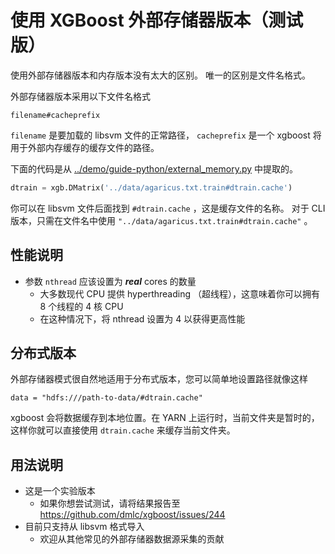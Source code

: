 使用 XGBoost 外部存储器版本（测试版）
===========================================
使用外部存储器版本和内存版本没有太大的区别。
唯一的区别是文件名格式。

外部存储器版本采用以下文件名格式
```
filename#cacheprefix
```

```filename``` 是要加载的 libsvm 文件的正常路径， ```cacheprefix``` 是一个 xgboost 将用于外部内存缓存的缓存文件的路径。

下面的代码是从 [../demo/guide-python/external_memory.py](../demo/guide-python/external_memory.py) 中提取的。
```python
dtrain = xgb.DMatrix('../data/agaricus.txt.train#dtrain.cache')
```
你可以在 libsvm 文件后面找到 ```#dtrain.cache``` ，这是缓存文件的名称。
对于 CLI 版本，只需在文件名中使用 ```"../data/agaricus.txt.train#dtrain.cache"``` 。

性能说明
----------------
* 参数 ```nthread``` 应该设置为 ***real*** cores 的数量
  - 大多数现代 CPU 提供 hyperthreading （超线程），这意味着你可以拥有 8 个线程的 4 核 CPU
  - 在这种情况下，将 nthread 设置为 4 以获得更高性能

分布式版本
-------------------
外部存储器模式很自然地适用于分布式版本，您可以简单地设置路径就像这样
```
data = "hdfs:///path-to-data/#dtrain.cache"
```
xgboost 会将数据缓存到本地位置。在 YARN 上运行时，当前文件夹是暂时的，这样你就可以直接使用 ```dtrain.cache``` 来缓存当前文件夹。


用法说明
----------------------
* 这是一个实验版本
  - 如果你想尝试测试，请将结果报告至 https://github.com/dmlc/xgboost/issues/244
* 目前只支持从 libsvm 格式导入
  - 欢迎从其他常见的外部存储器数据源采集的贡献
